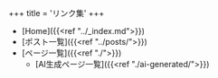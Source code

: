 +++
title = 'リンク集'
+++

- [Home]({{<ref "../_index.md">}})
- [ポスト一覧]({{<ref "../posts/">}})
- [ページ一覧]({{<ref "./">}})
  - [AI生成ページ一覧]({{<ref "./ai-generated/">}})